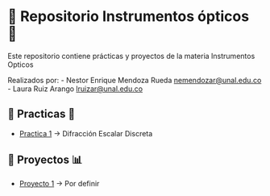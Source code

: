 # 🔭 Repositorio Instrumentos ópticos 🌌

Este repositorio contiene prácticas y proyectos de la materia Instrumentos Opticos

Realizados por: 
                - Nestor Enrique Mendoza Rueda      nemendozar@unal.edu.co
                - Laura Ruiz Arango                 lruizar@unal.edu.co

## 📂 Practicas 🔦
- [Practica 1](Practicas/Practica_01/#Punto_01.py) → Difracción Escalar Discreta

## 📂 Proyectos 📊
- [Proyecto 1](Proyecto) → Por definir
